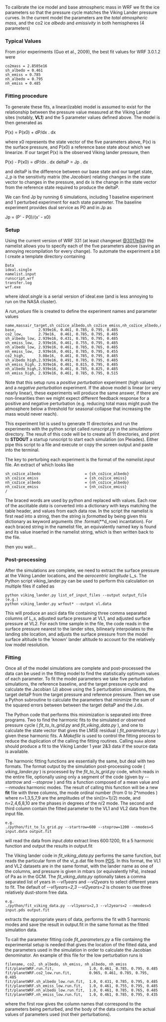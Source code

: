 To calibrate the ice model and base atmospheric mass in WRF we fit the ice parameters so that the pressure cycle matches the Viking Lander pressure curves. In the current model the parameters are the *total atmospheric mass*, and the co2 ice *albedo* and *emissivity* in both hemispheres (4 parameters)

### Typical Values

From prior experiments (Guo et al., 2009), the best fit values for WRF 3.0.1.2 were

    co2mass = 2.8505e16
    sh_albedo = 0.461
    sh_emiss = 0.785
    nh_albedo = 0.795
    nh_emiss = 0.485
    

### Fitting procedure

To generate these fits, a linear(izable) model is assumed to exist for the relationship between the pressure value measured at the Viking Lander sites (notably, **VL1**) and the 5 parameter values defined above. The model is then generated as

P(x) = P(x0) + dP/dx . dx 

where x0 represents the state vector of the five parameters above, P(x) is the surface pressure, and P(x0) a reference base state about which we linearize. If our target P(x) is the observed Viking lander pressure, then

P(x) - P(x0) = dP/dx . dx
deltaP = Jp . dx

and deltaP is the difference between our base state and our target state, J_p is the sensitivity matrix (the *Jacobian*) relating changes in the state vector to changes in the pressure, and dx is the change in the state vector from the reference state required to produce the deltaP.

We can find Jp by running 6 simulations, including 1 baseline experiment and 1 perturbed experiment for each state parameter. The baseline experiment provides dual service as P0 and in Jp as

Jp = (P' - P0)/(x' - x0)


### Setup

Using the current version of WRF 331 (at least changeset [@3017e40][1]) the namelist allows you to specify each of the five parameters above (saving an annoying recompilation for every change). To automate the experiment a bit I create a template directory containing

    Data
    ideal.single
    namelist.input
    runscript.wrf
    transfer.log
    wrf.exe
 
where *ideal.single* is a serial version of ideal.exe (and is less annoying to run on the NASA cluster).

A *run_values* file is created to define the experiment names and parameter values

    name,massair_target,sh_co2ice_albedo,sh_co2ice_emiss,nh_co2ice_albedo,nh_co2ice_emiss
    base,          2.939e16, 0.461, 0.785, 0.795, 0.485
    co2_low,       2.79e16,  0.461, 0.785, 0.795, 0.485
    sh_albedo_low, 2.939e16, 0.431, 0.785, 0.795, 0.485
    sh_emiss_low,  2.939e16, 0.461, 0.755, 0.795, 0.485
    nh_albedo_low, 2.939e16, 0.461, 0.785, 0.765, 0.485
    nh_emiss_low,  2.939e16, 0.461, 0.785, 0.795, 0.455
    co2_high,      3.08e16,  0.461, 0.785, 0.795, 0.485
    sh_albedo_high,2.939e16, 0.491, 0.785, 0.795, 0.485
    sh_emiss_high, 2.939e16, 0.461, 0.815, 0.795, 0.485
    nh_albedo_high,2.939e16, 0.461, 0.785, 0.825, 0.485
    nh_emiss_high, 2.939e16, 0.461, 0.785, 0.795, 0.515


Note that this setup runs a *positive perturbation* experiment (*high* values) and a *negative perturbation* experiment. If the above model is linear (or very nearly linear), these experiments will produce the same answer, if there are non-linearities then we might expect different feedback response for a positive and negative perturbation (e.g. reducing total mass might push the atmosphere below a threshold for seasonal collapse that increasing the mass would never reach).

This experiment list is used to generate 11 directories and run the experiments with the python script called *runscript.py* in the *simulations* directory. The result of this code will be to create all 11 directories, and print to **STDOUT** a startup runscript to start each simulation (on Pleiades). Either pipe this script to a file and execute or copy the screen output and paste into the terminal.

The key to perturbing each experiment is the format of the *namelist.input* file. An extract of which looks like

    sh_co2ice_albedo                    = {sh_co2ice_albedo}
    sh_co2ice_emiss                     = {sh_co2ice_emiss}
    nh_co2ice_albedo                    = {nh_co2ice_albedo}
    nh_co2ice_emiss                     = {nh_co2ice_emiss}
    /

The braced words are used by python and replaced with values. Each *row* of the asciitable *data* is converted into a dictionary with keys matching the table header, and values from each data row. In the script the namelist is first read into a string, then the string is *format*ted by being given this dictionary as keyword arguments (the .format(**d_row) incantation). For each braced string in the namelist file, an equivalently named key is found and its value inserted in the namelist string, which is then written back to the file.

then you wait...

### Post-processing

After the simulations are complete, we need to extract the surface pressure at the Viking Lander locations, and the *aerocentric longitude* L_s. The Python script viking_lander.py can be used to perform this calculation on multiple files if called as

    python viking_lander.py list_of_input_files --output output_file
    (e.g.) 
    python viking_lander.py wrfout* --output vl.data

This will produce an ascii data file containing three comma separated columns of L_s, adjusted surface pressure at VL1, and adjusted surface pressure at VL2. For each time sample in the file, the code reads in the surface pressure nearest to the lander sites, bilinearly interpolates to the landing site location, and adjusts the surface pressure from the model surface altitude to the 'known' lander altitude to account for the relatively low model resolution.

### Fitting

Once all of the model simulations are complete and post-processed the data can be used in the fitting model to find the statistically optimum values of each parameter. To fit the model parameters we take five perturbation simulations, the reference baseline, and the target pressure cycle and calculate the Jacobian (J) above using the 5 perturbation simulations, the target deltaP from the target pressure and reference pressure. Then we use a Python subroutine to calculate the parameters that minimize the sum of the squared errors between between the target deltaP and the J.dx. 

The Python code that performs this minimization is separated into three programs. Two to find the harmonic fits to the simulated *or* observed pressure cycle ( *fit_to_ls_grid.py* and *fit_viking_data.py* ), and one to calculate the state vector that gives the LMSE residual ( *fit_parameters.py* ) given these harmonic fits. A *Makefile* is used to control the fitting process to reduce the duplication of the calling the fitting routines. Calling `make` alone should produce a fit to the Viking Lander 1 year 2&3 data if the source data is available.

The harmonic fitting functions are essentially the same, but deal with two formats. The format output by the simulation post-processing code ( *viking_lander.py* ) is processed by the *fit_to_ls_grid.py* code, which reads in the entire file, optionally using only a segment of the code (given by *--startrow* and *--stoprow* ) and fits a function composed of a mean value and *--nmodes* harmonic modes. The result of calling this function will be a new **fit** file with three columns, the mode ordinal number (from 0 to 2\*nmodes ) where n=1,3,5,7,9 are the amplitudes of the sin((n+1)/2) mode, and n=2,4,6,8,10 are the phases in degrees of the n/2 mode. The second and third column contain the fitted parameter to the VL1 and VL2 data from the input file.

    e.g. 
	./python/fit_to_ls_grid.py --startrow=600 --stoprow=1200 --nmodes=5 input.data output.fit

will read the data from *input.data* extract lines 600:1200, fit a 5 harmonic function and output the results in output.fit

The Viking lander code in *fit_viking_data.py* performs the same function, but reads the particular form of the vl\_p.dat file from [PDS][2]. In this format, the VL1 and VL2 datasets are in the same format, with the lander name as one of the columns, and pressure is given in mbars (or equivalently hPa), instead of Pa as in the GCM. The *fit_viking_data.py* optionally takes a comma separated list of years in *--vl1years* and *--vl2years* to select different years to fit. The default of *--vl1years=2,3 --vl2years=2* is chosen to use three relatively dust-storm free data.
 
    e.g.
	./python/fit_viking_data.py --vl1years=2,3 --vl2years=2 --nmodes=5 input.pds output.fit

extracts the appropriate years of data, performs the fit with 5 harmonic modes and save the result in output.fit in the same format as the fitted simulation data.

To call the parameter fitting code *fit_parameters.py* a file containng the experimental setup is needed that gives the location of the fitted data, and the parameters used in the simulation in order to calculate the Jacobian denominator. An example of this file for the low perturbation runs is

    filename, co2, sh_albedo, sh_emiss, nh_albedo, nh_emiss
    fit/planetWRF.run.fit,                1.0, 0.461, 0.785, 0.795, 0.485
    fit/planetWRF.co2_low.run.fit,        0.965, 0.461, 0.785, 0.795, 0.485
    fit/planetWRF.sh_albedo_low.run.fit,  1.0, 0.431, 0.785, 0.795, 0.485
    fit/planetWRF.sh_emiss_low.run.fit,   1.0, 0.461, 0.755, 0.795, 0.485
    fit/planetWRF.nh_albedo_low.run.fit,  1.0, 0.461, 0.785, 0.765, 0.485
    fit/planetWRF.nh_emiss_low.run.fit,   1.0, 0.461, 0.785, 0.795, 0.435

where the first row gives the column names that correspond to the parameters being perturbed, and the body of the data contains the actual values of parameters used (not their perturbations).


 [1]: https://github.com/ashima/planetWRF/commit/3017e40f894d23e3e4d432bd6b51ab0de98b0153
 [2]: http://starbase.jpl.nasa.gov/vl1-m-met-4-binned-p-t-v-corr-v1.0/vl_1001/data/